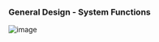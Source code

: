 
### General Design - System Functions
![image](https://github.com/user-attachments/assets/d1a8fccb-c97a-4281-b0ea-3c755d4f9c61)

